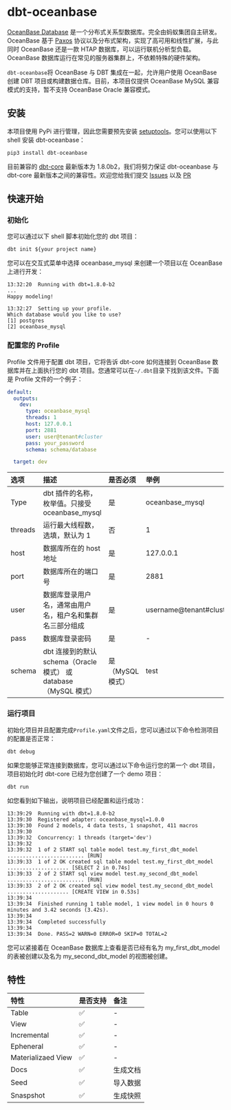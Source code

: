 # dbt-oceanbase

[OceanBase Database](https://github.com/oceanbase/oceanbase) 是一个分布式关系型数据库。完全由蚂蚁集团自主研发。OceanBase 基于 [Paxos](https://lamport.azurewebsites.net/pubs/lamport-paxos.pdf) 协议以及分布式架构，实现了高可用和线性扩展，与此同时 OceanBase 还是一款 HTAP 数据库，可以运行联机分析型负载。OceanBase 数据库运行在常见的服务器集群上，不依赖特殊的硬件架构。

`dbt-oceanbase`将 OceanBase 与 DBT 集成在一起，允许用户使用 OceanBase 创建 DBT 项目或构建数据仓库。目前，本项目仅提供 OceanBase MySQL 兼容模式的支持，暂不支持 OceanBase Oracle 兼容模式。

## 安装

本项目使用 PyPi 进行管理，因此您需要预先安装 [setuptools](https://pypi.org/project/setuptools/)。您可以使用以下 shell 安装 dbt-oceanbase：
```shell
pip3 install dbt-oceanbase
```
目前兼容的 [dbt-core](https://github.com/dbt-labs/dbt-core) 最新版本为 1.8.0b2，我们将努力保证 dbt-oceanbase 与 dbt-core 最新版本之间的兼容性。欢迎您给我们提交 [Issues](https://github.com/oceanbase/odc/issues) 以及 [PR](https://github.com/oceanbase/odc/pulls)

## 快速开始

### 初始化

您可以通过以下 shell 脚本初始化您的 dbt 项目：

```shell
dbt init ${your project name}
```
您可以在交互式菜单中选择 oceanbase_mysql 来创建一个项目以在 OceanBase 上进行开发：
```shell
13:32:20  Running with dbt=1.8.0-b2
...
Happy modeling!

13:32:27  Setting up your profile.
Which database would you like to use?
[1] postgres
[2] oceanbase_mysql
```

### 配置您的 Profile

Profile 文件用于配置 dbt 项目，它将告诉 dbt-core 如何连接到 OceanBase 数据库并在上面执行您的 dbt 项目。您通常可以在`~/.dbt`目录下找到该文件。下面是 Profile 文件的一个例子：
```yaml
default:
  outputs:
    dev:
      type: oceanbase_mysql
      threads: 1
      host: 127.0.0.1
      port: 2881
      user: user@tenant#cluster
      pass: your_password
      schema: schema/database

  target: dev
```

| 选项      | 描述                                                  | 是否必须        | 举例                      |
|:--------|:----------------------------------------------------|:------------|:------------------------|
| Type    | dbt 插件的名称，枚举值。只接受 oceanbase_mysql                   | 是           | oceanbase_mysql         |
| threads | 运行最大线程数，选填，默认为 1                                    | 否           | 1                       |
| host    | 数据库所在的 host 地址                                      | 是           | 127.0.0.1               |
| port    | 数据库所在的端口号                                           | 是           | 2881                    |
| user    | 数据库登录用户名，通常由用户名，租户名和集群名三部分组成                        | 是           | username@tenant#cluster |
| pass    | 数据库登录密码                                             | 是           | -                       |
| schema  | dbt 连接到的默认 schema（Oracle 模式） 或 database（MySQL 模式）   | 是（MySQL 模式） | test                    |

### 运行项目

初始化项目并且配置完成`Profile.yaml`文件之后，您可以通过以下命令检测项目的配置是否正常：
```shell
dbt debug
```
如果您能够正常连接到数据库，您可以通过以下命令运行您的第一个 dbt 项目，项目初始化时 dbt-core 已经为您创建了一个 demo 项目：

```shell
dbt run
```
如您看到如下输出，说明项目已经配置和运行成功：
```shell
13:39:29  Running with dbt=1.8.0-b2
13:39:30  Registered adapter: oceanbase_mysql=1.0.0
13:39:30  Found 2 models, 4 data tests, 1 snapshot, 411 macros
13:39:30  
13:39:32  Concurrency: 1 threads (target='dev')
13:39:32  
13:39:32  1 of 2 START sql table model test.my_first_dbt_model ......................... [RUN]
13:39:33  1 of 2 OK created sql table model test.my_first_dbt_model .................... [SELECT 2 in 0.74s]
13:39:33  2 of 2 START sql view model test.my_second_dbt_model ......................... [RUN]
13:39:33  2 of 2 OK created sql view model test.my_second_dbt_model .................... [CREATE VIEW in 0.53s]
13:39:34  
13:39:34  Finished running 1 table model, 1 view model in 0 hours 0 minutes and 3.42 seconds (3.42s).
13:39:34  
13:39:34  Completed successfully
13:39:34  
13:39:34  Done. PASS=2 WARN=0 ERROR=0 SKIP=0 TOTAL=2
```
您可以紧接着在 OceanBase 数据库上查看是否已经有名为 my_first_dbt_model 的表被创建以及名为 my_second_dbt_model 的视图被创建。

## 特性
| 特性                 | 是否支持 | 备注   |
|:-------------------|:-----|:-----|
| Table              | ✅    | -    |
| View               | ✅    | -    |
| Incremental        | ✅    | -    |
| Epheneral          |✅| -    |
| Materializaed View |✅| -    |
| Docs               |✅| 生成文档 |
| Seed               |✅| 导入数据 |
| Snaspshot          |✅| 生成快照 |